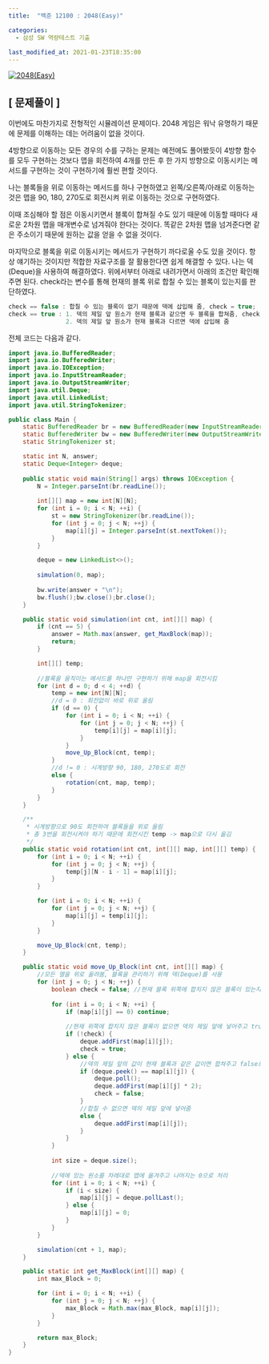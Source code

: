 ```yaml
---
title:  "백준 12100 : 2048(Easy)"

categories:
  - 삼성 SW 역량테스트 기출
  
last_modified_at: 2021-01-23T18:35:00
---
```


[![2048(Easy)](https://user-images.githubusercontent.com/53072057/105569465-1a682b00-5d85-11eb-94d4-10fba58a2f60.JPG)](https://www.acmicpc.net/problem/12100)  

<h2>[ 문제풀이 ]</h2>  
이번에도 마찬가지로 전형적인 시뮬레이션 문제이다. 2048 게임은 워낙 유명하기 때문에 문제를 이해하는 데는 어려움이 없을 것이다.  

4방향으로 이동하는 모든 경우의 수를 구하는 문제는 예전에도 풀어봤듯이 4방향 함수를 모두 구현하는 것보다 맵을 회전하여 4개를 만든 후  한 가지 방향으로 이동시키는 메서드를 구현하는 것이 구현하기에 훨씬 편할 것이다.  

나는 블록들을 위로 이동하는 메서드를 하나 구현하였고 왼쪽/오른쪽/아래로 이동하는 것은 맵을 90, 180, 270도로 회전시켜 위로 이동하는 것으로 구현하였다.   

이때 조심해야 할 점은 이동시키면서 블록이 합쳐질 수도 있기 때문에 이동할 때마다 새로운 2차원 맵을 매개변수로 넘겨줘야 한다는 것이다. 똑같은 2차원 맵을 넘겨준다면 같은 주소이기 때문에 원하는 값을 얻을 수 없을 것이다.  

마지막으로 블록을 위로 이동시키는 메서드가 구현하기 까다로울 수도 있을 것이다. 항상 얘기하는 것이지만 적합한 자료구조를 잘 활용한다면 쉽게 해결할 수 있다. 나는 덱(Deque)을 사용하여 해결하였다. 위에서부터 아래로 내려가면서 아래의 조건만 확인해주면 된다. check라는 변수를 통해 현재의 블록 위로 합칠 수 있는 블록이 있는지를 판단하였다.  

```java
check == false : 합칠 수 있는 블록이 없기 때문에 덱에 삽입해 줌, check = true;
check == true : 1. 덱의 제일 앞 원소가 현재 블록과 같으면 두 블록을 합쳐줌, check = false
                2. 덱의 제일 앞 원소가 현재 블록과 다르면 덱에 삽입해 줌
```

전체 코드는 다음과 같다.  

```java
import java.io.BufferedReader;
import java.io.BufferedWriter;
import java.io.IOException;
import java.io.InputStreamReader;
import java.io.OutputStreamWriter;
import java.util.Deque;
import java.util.LinkedList;
import java.util.StringTokenizer;

public class Main {
	static BufferedReader br = new BufferedReader(new InputStreamReader(System.in));
	static BufferedWriter bw = new BufferedWriter(new OutputStreamWriter(System.out));
	static StringTokenizer st;

	static int N, answer;
	static Deque<Integer> deque;
	
	public static void main(String[] args) throws IOException {
		N = Integer.parseInt(br.readLine());
		
		int[][] map = new int[N][N];
		for (int i = 0; i < N; ++i) {
			st = new StringTokenizer(br.readLine());
			for (int j = 0; j < N; ++j) {
				map[i][j] = Integer.parseInt(st.nextToken());
			}
		}

		deque = new LinkedList<>();
		
		simulation(0, map);
		
		bw.write(answer + "\n");
		bw.flush();bw.close();br.close();
	}

	public static void simulation(int cnt, int[][] map) {
		if (cnt == 5) {
			answer = Math.max(answer, get_MaxBlock(map));
			return;
		}

		int[][] temp;
		
		//블록을 움직이는 메서드를 하나만 구현하기 위해 map을 회전시킴
		for (int d = 0; d < 4; ++d) {
			temp = new int[N][N];
			//d = 0 : 회전없이 바로 위로 올림
			if (d == 0) {
				for (int i = 0; i < N; ++i) {
					for (int j = 0; j < N; ++j) {
						temp[i][j] = map[i][j];
					}
				}
				move_Up_Block(cnt, temp);
			} 
			//d != 0 : 시계방향 90, 180, 270도로 회전
			else {
				rotation(cnt, map, temp);
			}
		}
	}

	/**
	 * 시계방향으로 90도 회전하여 블록들을 위로 올림
	 * 총 3번을 회전시켜야 하기 때문에 회전시킨 temp -> map으로 다시 옮김
	 */
	public static void rotation(int cnt, int[][] map, int[][] temp) {
		for (int i = 0; i < N; ++i) {
			for (int j = 0; j < N; ++j) {
				temp[j][N - i - 1] = map[i][j];
			}
		}

		for (int i = 0; i < N; ++i) {
			for (int j = 0; j < N; ++j) {
				map[i][j] = temp[i][j];
			}
		}

		move_Up_Block(cnt, temp);
	}

	public static void move_Up_Block(int cnt, int[][] map) {
		//모든 열을 위로 올려봄, 블록을 관리하기 위해 덱(Deque)를 사용
		for (int j = 0; j < N; ++j) {
			boolean check = false; //현재 블록 위쪽에 합치지 않은 블록이 있는지 판단
			
			for (int i = 0; i < N; ++i) {
				if (map[i][j] == 0) continue;
				
				//현재 위쪽에 합치지 않은 블록이 없으면 덱의 제일 앞에 넣어주고 true로 변경
				if (!check) {
					deque.addFirst(map[i][j]);
					check = true;
				} else {
					//덱의 제일 앞의 값이 현재 블록과 같은 값이면 합쳐주고 false로 변경
					if (deque.peek() == map[i][j]) {
						deque.poll();
						deque.addFirst(map[i][j] * 2);
						check = false;
					} 
					//합칠 수 없으면 덱의 제일 앞에 넣어줌
					else {
						deque.addFirst(map[i][j]);
					}
				}
			}
			
			int size = deque.size();
			
			//덱에 있는 원소를 차례대로 맵에 옮겨주고 나머지는 0으로 처리
			for (int i = 0; i < N; ++i) {
				if (i < size) {
					map[i][j] = deque.pollLast();
				} else {
					map[i][j] = 0;
				}
			}
		}

		simulation(cnt + 1, map);
	}

	public static int get_MaxBlock(int[][] map) {
		int max_Block = 0;

		for (int i = 0; i < N; ++i) {
			for (int j = 0; j < N; ++j) {
				max_Block = Math.max(max_Block, map[i][j]);
			}
		}

		return max_Block;
	}
}
```
